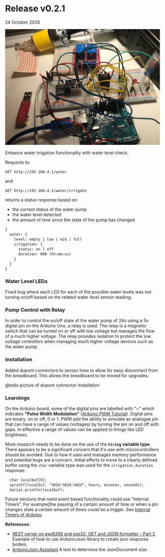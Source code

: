 # Release v0.2.1
24 October 2020

![v0-2-0-breadboard](https://raw.githubusercontent.com/deezone/HydroBytes-waterManagement/master/resources/breadBoard-0-2-0.png)

Enhance water irrigation functionality with water level check.

Requests to:
```
GET http://192.168.4.1/water
```
and
```
GET http://192.168.4.1/water/irrigate
```
returns a status response based on:
- the current status of the water pump
- the water level detected
- the amount of time since the state of the pump has changed
```
{
  water: {
    level: empty | low | mid | full
    irrigation: {
      status: on | off
      duration: 000 (hh:mm:ss)
    }
  }
}
```


### Water Level LEDs
Fixed bug where each LED for each of the possible water levels was not turning on/off based on the related water level sensor reading.


### Pump Control with Relay
In order to control the on/off state of the water pump of 24v using a 5v digital pin on the Arduino Uno, a relay is used. The relay is a magnetic switch that can be turned on or off with low voltage but manages the flow of a much higher voltage. The relay provides isolation to protect the low voltage controllers when managing much higher voltage devices such as the water pump.


### Installation
Added dupont connectors to sensor lines to allow for easy disconnect from the breadboard. This allows the breadboard to be moved for upgrades.

@todo picture of dupont connector installation


### Learnings

On the Arduino board, some of the digital pins are labelled with "~" which indicates **"Pulse Width Modulation"** ([Arduino PWM Tutorial](https://create.arduino.cc/projecthub/muhammad-aqib/arduino-pwm-tutorial-ae9d71)). Digital pins are binary, on or off, 0 or 1. PWM add the ability to simulate an analogue pin that can have a range of values (voltages) by turning the pin on and off with gaps. In effective a range of values can be applied to things like LED brightness.

More research needs to be done on the use of the **`String` variable type**. There appears to be a significant concern that it's use with microcontrollers should be avoided. Due to how it uses and manages memory performance and potential bugs are a concern. Initial efforts to move to a clearly defined buffer using the `char` variable type was used for the `irrigation_duration` response:
```
  char localbuf[9];
  sprintf(localbuf, "%02d:%02d:%02d", hours, minutes, seconds);
  Serial.println(localbuf);
```

Future versions that need event based functionality could use "Internal Timers". For example[the passing of a certain amount of time or when a pin changes state a certain amount of times could be a trigger. See [Internal Timers of Arduino](https://create.arduino.cc/projecthub/Marcazzan_M/internal-timers-of-arduino-58f6c9).


**References**:

- [REST server on esp8266 and esp32: GET and JSON formatter – Part 2](https://www.mischianti.org/2020/05/24/rest-server-on-esp8266-and-esp32-get-and-json-formatter-part-2/)
Example of how to use ArduinoJson library to create json response bodies.
- [ArduinoJson Assistant](https://arduinojson.org/v6/assistant)
A tool to determine the JsonDocument size.
